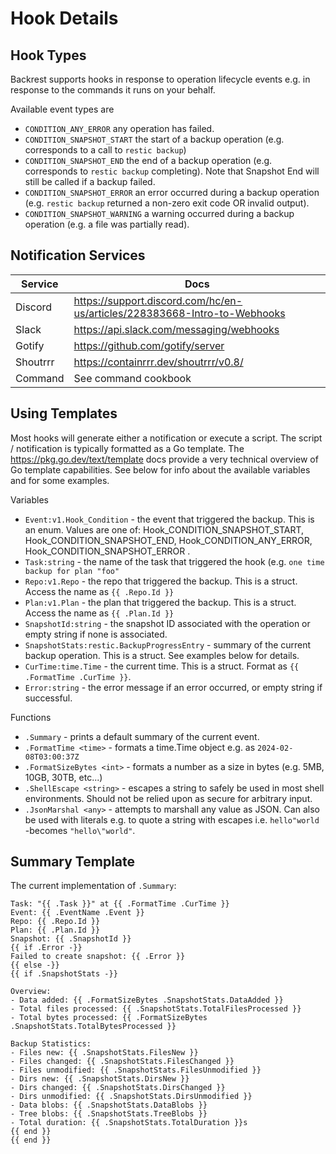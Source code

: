 # Hook Details

## Hook Types

Backrest supports hooks in response to operation lifecycle events e.g. in response to the commands it runs on your behalf.

Available event types are

- `CONDITION_ANY_ERROR` any operation has failed.
- `CONDITION_SNAPSHOT_START` the start of a backup operation (e.g. corresponds to a call to `restic backup`)
- `CONDITION_SNAPSHOT_END` the end of a backup operation (e.g. corresponds to `restic backup` completing). Note that Snapshot End will still be called if a backup failed.
- `CONDITION_SNAPSHOT_ERROR` an error occurred during a backup operation (e.g. `restic backup` returned a non-zero exit code OR invalid output).
- `CONDITION_SNAPSHOT_WARNING` a warning occurred during a backup operation (e.g. a file was partially read).

## Notification Services

| Service  | Docs                                                                      |
| -------- | ------------------------------------------------------------------------- |
| Discord  | https://support.discord.com/hc/en-us/articles/228383668-Intro-to-Webhooks |
| Slack    | https://api.slack.com/messaging/webhooks                                  |
| Gotify   | https://github.com/gotify/server                                          |
| Shoutrrr | https://containrrr.dev/shoutrrr/v0.8/                                     |
| Command  | See command cookbook                                                      |

## Using Templates

Most hooks will generate either a notification or execute a script. The script / notification is typically formatted as a Go template. The https://pkg.go.dev/text/template docs provide a very technical overview of Go template capabilities. See below for info about the available variables and for some examples.

Variables

- `Event:v1.Hook_Condition` - the event that triggered the backup. This is an enum. Values are one of: Hook_CONDITION_SNAPSHOT_START, Hook_CONDITION_SNAPSHOT_END, Hook_CONDITION_ANY_ERROR, Hook_CONDITION_SNAPSHOT_ERROR .
- `Task:string` - the name of the task that triggered the hook (e.g. `one time backup for plan "foo"`
- `Repo:v1.Repo` - the repo that triggered the backup. This is a struct. Access the name as `{{ .Repo.Id }}`
- `Plan:v1.Plan` - the plan that triggered the backup. This is a struct. Access the name as `{{ .Plan.Id }}`
- `SnapshotId:string` - the snapshot ID associated with the operation or empty string if none is associated.
- `SnapshotStats:restic.BackupProgressEntry` - summary of the current backup operation. This is a struct. See examples below for details.
- `CurTime:time.Time` - the current time. This is a struct. Format as `{{ .FormatTime .CurTime }}`.
- `Error:string` - the error message if an error occurred, or empty string if successful.

Functions

- `.Summary` - prints a default summary of the current event.
- `.FormatTime <time>` - formats a time.Time object e.g. as `2024-02-08T03:00:37Z`
- `.FormatSizeBytes <int>` - formats a number as a size in bytes (e.g. 5MB, 10GB, 30TB, etc...)
- `.ShellEscape <string>` - escapes a string to safely be used in most shell environments. Should not be relied upon as secure for arbitrary input.
- `.JsonMarshal <any>` - attempts to marshall any value as JSON. Can also be used with literals e.g. to quote a string with escapes i.e. `hello"world` -becomes `"hello\"world"`.

## Summary Template

The current implementation of `.Summary`:

```
Task: "{{ .Task }}" at {{ .FormatTime .CurTime }}
Event: {{ .EventName .Event }}
Repo: {{ .Repo.Id }}
Plan: {{ .Plan.Id }}
Snapshot: {{ .SnapshotId }}
{{ if .Error -}}
Failed to create snapshot: {{ .Error }}
{{ else -}}
{{ if .SnapshotStats -}}

Overview:
- Data added: {{ .FormatSizeBytes .SnapshotStats.DataAdded }}
- Total files processed: {{ .SnapshotStats.TotalFilesProcessed }}
- Total bytes processed: {{ .FormatSizeBytes .SnapshotStats.TotalBytesProcessed }}

Backup Statistics:
- Files new: {{ .SnapshotStats.FilesNew }}
- Files changed: {{ .SnapshotStats.FilesChanged }}
- Files unmodified: {{ .SnapshotStats.FilesUnmodified }}
- Dirs new: {{ .SnapshotStats.DirsNew }}
- Dirs changed: {{ .SnapshotStats.DirsChanged }}
- Dirs unmodified: {{ .SnapshotStats.DirsUnmodified }}
- Data blobs: {{ .SnapshotStats.DataBlobs }}
- Tree blobs: {{ .SnapshotStats.TreeBlobs }}
- Total duration: {{ .SnapshotStats.TotalDuration }}s
{{ end }}
{{ end }}
```
